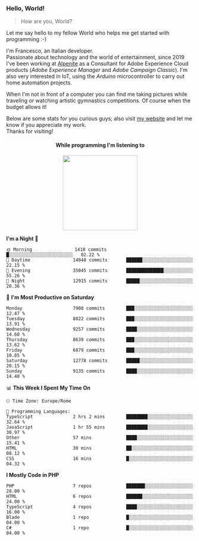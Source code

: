 ### Hello, World!

> How are you, World?

Let me say hello to my fellow World who helps me get started with programming :-)

I'm Francesco, an Italian developer.  
Passionate about technology and the world of entertainment, since 2019 I've been working at [Alpenite](https://www.alpenite.com) as a Consultant for Adobe Experience Cloud products (*Adobe Experience Manager* and *Adobe Campaign Classic*). I'm also very interested in IoT, using the *Arduino* microcontroller to carry out home automation projects.

When I'm not in front of a computer you can find me taking pictures while traveling or watching artistic gymnastics competitions. Of course when the budget allows it!

Below are some stats for you curious guys; also visit [my website](https://www.francescorega.eu) and let me know if you appreciate my work.  
Thanks for visiting!

<div align="center">
  <h4>While programming I'm listening to</h4>
  <a href="https://apps.francescorega.eu/now-playing/11147232609" target="_blank"><img src="https://apps.francescorega.eu/now-playing/11147232609" width="200"></a>
</div>

<!--START_SECTION:waka-->
**I'm a Night 🦉** 

```text
🌞 Morning                1410 commits        █░░░░░░░░░░░░░░░░░░░░░░░░   02.22 % 
🌆 Daytime                14048 commits       ██████░░░░░░░░░░░░░░░░░░░   22.15 % 
🌃 Evening                35045 commits       ██████████████░░░░░░░░░░░   55.26 % 
🌙 Night                  12915 commits       █████░░░░░░░░░░░░░░░░░░░░   20.36 % 
```
📅 **I'm Most Productive on Saturday** 

```text
Monday                   7908 commits        ███░░░░░░░░░░░░░░░░░░░░░░   12.47 % 
Tuesday                  8822 commits        ███░░░░░░░░░░░░░░░░░░░░░░   13.91 % 
Wednesday                9257 commits        ████░░░░░░░░░░░░░░░░░░░░░   14.60 % 
Thursday                 8639 commits        ███░░░░░░░░░░░░░░░░░░░░░░   13.62 % 
Friday                   6879 commits        ███░░░░░░░░░░░░░░░░░░░░░░   10.85 % 
Saturday                 12778 commits       █████░░░░░░░░░░░░░░░░░░░░   20.15 % 
Sunday                   9135 commits        ████░░░░░░░░░░░░░░░░░░░░░   14.40 % 
```


📊 **This Week I Spent My Time On** 

```text
🕑︎ Time Zone: Europe/Rome

💬 Programming Languages: 
TypeScript               2 hrs 2 mins        ████████░░░░░░░░░░░░░░░░░   32.64 % 
JavaScript               1 hr 55 mins        ████████░░░░░░░░░░░░░░░░░   30.97 % 
Other                    57 mins             ████░░░░░░░░░░░░░░░░░░░░░   15.41 % 
HTML                     30 mins             ██░░░░░░░░░░░░░░░░░░░░░░░   08.12 % 
CSS                      16 mins             █░░░░░░░░░░░░░░░░░░░░░░░░   04.32 % 
```

**I Mostly Code in PHP** 

```text
PHP                      7 repos             ███████░░░░░░░░░░░░░░░░░░   28.00 % 
HTML                     6 repos             ██████░░░░░░░░░░░░░░░░░░░   24.00 % 
TypeScript               4 repos             ████░░░░░░░░░░░░░░░░░░░░░   16.00 % 
Blade                    1 repo              █░░░░░░░░░░░░░░░░░░░░░░░░   04.00 % 
C#                       1 repo              █░░░░░░░░░░░░░░░░░░░░░░░░   04.00 % 
```




<!--END_SECTION:waka-->
